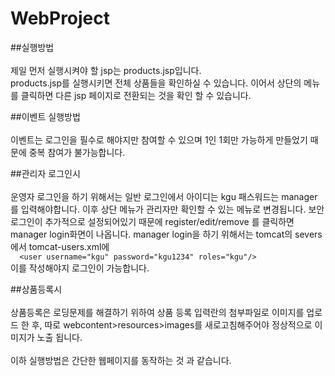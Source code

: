 # WebProject

##실행방법</br></br>
제일 먼저 실행시켜야 할 jsp는 products.jsp입니다. </br>
products.jsp를 실행시키면 전체 상품들을 확인하실 수 있습니다. 이어서 상단의 메뉴를 클릭하면 다른 jsp 페이지로 전환되는 것을 확인 할 수 있습니다.

##이벤트 실행방법</br></br>
이벤트는 로그인을 필수로 해야지만 참여할 수 있으며 1인 1회만 가능하게 만들었기 때문에 중복 참여가 불가능합니다.

##관리자 로그인시</br></br>
운영자 로그인을 하기 위해서는 일반 로그인에서 아이디는 kgu 패스워드는 manager를 입력해야합니다. 이후 상단 메뉴가 관리자만 확인할 수 있는 메뉴로 변경됩니다. 보안로그인이 추가적으로 설정되어있기 때문에 register/edit/remove 를 클릭하면 manager login화면이 나옵니다. manager login을 하기 위해서는 tomcat의 severs에서 tomcat-users.xml에</br>
```  <user username="kgu" password="kgu1234" roles="kgu"/>```</br>
이를 작성해야지 로그인이 가능합니다.

##상품등록시</br></br>
상품등록은 로딩문제를 해결하기 위하여 상품 등록 입력란의 첨부파일로 이미지를 업로드 한 후, 따로 webcontent>resources>images를 새로고침해주어야 정상적으로 이미지가 노출 됩니다.
</br></br>이하 실행방법은 간단한 웹페이지를 동작하는 것 과 같습니다.

